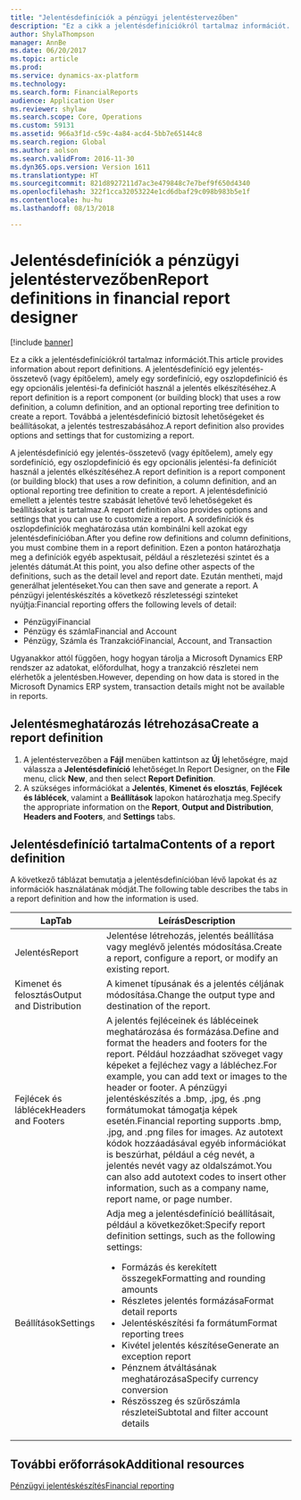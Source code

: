 ```yaml
---
title: "Jelentésdefiníciók a pénzügyi jelentéstervezőben"
description: "Ez a cikk a jelentésdefiníciókról tartalmaz információt. A jelentésdefiníció egy jelentés-összetevő (vagy építőelem), amely egy sordefiníció, egy oszlopdefiníció és egy opcionális jelentési-fa definíciót használ a jelentés elkészítéséhez. Továbbá a jelentésdefiníció biztosít lehetőségeket és beállításokat, a jelentés testreszabásához."
author: ShylaThompson
manager: AnnBe
ms.date: 06/20/2017
ms.topic: article
ms.prod: 
ms.service: dynamics-ax-platform
ms.technology: 
ms.search.form: FinancialReports
audience: Application User
ms.reviewer: shylaw
ms.search.scope: Core, Operations
ms.custom: 59131
ms.assetid: 966a3f1d-c59c-4a84-acd4-5bb7e65144c8
ms.search.region: Global
ms.author: aolson
ms.search.validFrom: 2016-11-30
ms.dyn365.ops.version: Version 1611
ms.translationtype: HT
ms.sourcegitcommit: 821d8927211d7ac3e479848c7e7bef9f650d4340
ms.openlocfilehash: 322f1cca32053224e1cd6dbaf29c098b983b5e1f
ms.contentlocale: hu-hu
ms.lasthandoff: 08/13/2018

---
```


# <a name="report-definitions-in-financial-report-designer"></a><span data-ttu-id="de0a5-105">Jelentésdefiníciók a pénzügyi jelentéstervezőben</span><span class="sxs-lookup"><span data-stu-id="de0a5-105">Report definitions in financial report designer</span></span>

[!include [banner](../includes/banner.md)]

<span data-ttu-id="de0a5-106">Ez a cikk a jelentésdefiníciókról tartalmaz információt.</span><span class="sxs-lookup"><span data-stu-id="de0a5-106">This article provides information about report definitions.</span></span> <span data-ttu-id="de0a5-107">A jelentésdefiníció egy jelentés-összetevő (vagy építőelem), amely egy sordefiníció, egy oszlopdefiníció és egy opcionális jelentési-fa definíciót használ a jelentés elkészítéséhez.</span><span class="sxs-lookup"><span data-stu-id="de0a5-107">A report definition is a report component (or building block) that uses a row definition, a column definition, and an optional reporting tree definition to create a report.</span></span> <span data-ttu-id="de0a5-108">Továbbá a jelentésdefiníció biztosít lehetőségeket és beállításokat, a jelentés testreszabásához.</span><span class="sxs-lookup"><span data-stu-id="de0a5-108">A report definition also provides options and settings that for customizing a report.</span></span> 

<span data-ttu-id="de0a5-109">A jelentésdefiníció egy jelentés-összetevő (vagy építőelem), amely egy sordefiníció, egy oszlopdefiníció és egy opcionális jelentési-fa definíciót használ a jelentés elkészítéséhez.</span><span class="sxs-lookup"><span data-stu-id="de0a5-109">A report definition is a report component (or building block) that uses a row definition, a column definition, and an optional reporting tree definition to create a report.</span></span> <span data-ttu-id="de0a5-110">A jelentésdefiníció emellett a jelentés testre szabását lehetővé tevő lehetőségeket és beállításokat is tartalmaz.</span><span class="sxs-lookup"><span data-stu-id="de0a5-110">A report definition also provides options and settings that you can use to customize a report.</span></span> <span data-ttu-id="de0a5-111">A sordefiníciók és oszlopdefiníciók meghatározása után kombinálni kell azokat egy jelentésdefinícióban.</span><span class="sxs-lookup"><span data-stu-id="de0a5-111">After you define row definitions and column definitions, you must combine them in a report definition.</span></span> <span data-ttu-id="de0a5-112">Ezen a ponton határozhatja meg a definíciók egyéb aspektusait, például a részletezési szintet és a jelentés dátumát.</span><span class="sxs-lookup"><span data-stu-id="de0a5-112">At this point, you also define other aspects of the definitions, such as the detail level and report date.</span></span> <span data-ttu-id="de0a5-113">Ezután mentheti, majd generálhat jelentéseket.</span><span class="sxs-lookup"><span data-stu-id="de0a5-113">You can then save and generate a report.</span></span> <span data-ttu-id="de0a5-114">A pénzügyi jelentéskészítés a következő részletességi szinteket nyújtja:</span><span class="sxs-lookup"><span data-stu-id="de0a5-114">Financial reporting offers the following levels of detail:</span></span>

- <span data-ttu-id="de0a5-115">Pénzügyi</span><span class="sxs-lookup"><span data-stu-id="de0a5-115">Financial</span></span>
- <span data-ttu-id="de0a5-116">Pénzügy és számla</span><span class="sxs-lookup"><span data-stu-id="de0a5-116">Financial and Account</span></span>
- <span data-ttu-id="de0a5-117">Pénzügy, Számla és Tranzakció</span><span class="sxs-lookup"><span data-stu-id="de0a5-117">Financial, Account, and Transaction</span></span>

<span data-ttu-id="de0a5-118">Ugyanakkor attól függően, hogy hogyan tárolja a Microsoft Dynamics ERP rendszer az adatokat, előfordulhat, hogy a tranzakció részletei nem elérhetők a jelentésben.</span><span class="sxs-lookup"><span data-stu-id="de0a5-118">However, depending on how data is stored in the Microsoft Dynamics ERP system, transaction details might not be available in reports.</span></span>

## <a name="create-a-report-definition"></a><span data-ttu-id="de0a5-119">Jelentésmeghatározás létrehozása</span><span class="sxs-lookup"><span data-stu-id="de0a5-119">Create a report definition</span></span>
1. <span data-ttu-id="de0a5-120">A jelentéstervezőben a **Fájl** menüben kattintson az **Új** lehetőségre, majd válassza a **Jelentésdefiníció** lehetőséget.</span><span class="sxs-lookup"><span data-stu-id="de0a5-120">In Report Designer, on the **File** menu, click **New**, and then select **Report Definition**.</span></span>
2. <span data-ttu-id="de0a5-121">A szükséges információkat a **Jelentés**, **Kimenet és elosztás**, **Fejlécek és láblécek**, valamint a **Beállítások** lapokon határozhatja meg.</span><span class="sxs-lookup"><span data-stu-id="de0a5-121">Specify the appropriate information on the **Report**, **Output and Distribution**, **Headers and Footers**, and **Settings** tabs.</span></span>

## <a name="contents-of-a-report-definition"></a><span data-ttu-id="de0a5-122">Jelentésdefiníció tartalma</span><span class="sxs-lookup"><span data-stu-id="de0a5-122">Contents of a report definition</span></span>
<span data-ttu-id="de0a5-123">A következő táblázat bemutatja a jelentésdefinícióban lévő lapokat és az információk használatának módját.</span><span class="sxs-lookup"><span data-stu-id="de0a5-123">The following table describes the tabs in a report definition and how the information is used.</span></span>

<table>
<thead>
<tr>
<th><span data-ttu-id="de0a5-124">Lap</span><span class="sxs-lookup"><span data-stu-id="de0a5-124">Tab</span></span></th>
<th><span data-ttu-id="de0a5-125">Leírás</span><span class="sxs-lookup"><span data-stu-id="de0a5-125">Description</span></span></th>
</tr>
</thead>
<tbody>
<tr>
<td><span data-ttu-id="de0a5-126">Jelentés</span><span class="sxs-lookup"><span data-stu-id="de0a5-126">Report</span></span></td>
<td><span data-ttu-id="de0a5-127">Jelentése létrehozás, jelentés beállítása vagy meglévő jelentés módosítása.</span><span class="sxs-lookup"><span data-stu-id="de0a5-127">Create a report, configure a report, or modify an existing report.</span></span></td>
</tr>
<tr>
<td><span data-ttu-id="de0a5-128">Kimenet és felosztás</span><span class="sxs-lookup"><span data-stu-id="de0a5-128">Output and Distribution</span></span></td>
<td><span data-ttu-id="de0a5-129">A kimenet típusának és a jelentés céljának módosítása.</span><span class="sxs-lookup"><span data-stu-id="de0a5-129">Change the output type and destination of the report.</span></span></td>
</tr>
<tr>
<td><span data-ttu-id="de0a5-130">Fejlécek és láblécek</span><span class="sxs-lookup"><span data-stu-id="de0a5-130">Headers and Footers</span></span></td>
<td><span data-ttu-id="de0a5-131">A jelentés fejléceinek és lábléceinek meghatározása és formázása.</span><span class="sxs-lookup"><span data-stu-id="de0a5-131">Define and format the headers and footers for the report.</span></span> <span data-ttu-id="de0a5-132">Például hozzáadhat szöveget vagy képeket a fejléchez vagy a lábléchez.</span><span class="sxs-lookup"><span data-stu-id="de0a5-132">For example, you can add text or images to the header or footer.</span></span> <span data-ttu-id="de0a5-133">A pénzügyi jelentéskészítés a .bmp, .jpg, és .png formátumokat támogatja képek esetén.</span><span class="sxs-lookup"><span data-stu-id="de0a5-133">Financial reporting supports .bmp, .jpg, and .png files for images.</span></span> <span data-ttu-id="de0a5-134">Az autotext kódok hozzáadásával egyéb információkat is beszúrhat, például a cég nevét, a jelentés nevét vagy az oldalszámot.</span><span class="sxs-lookup"><span data-stu-id="de0a5-134">You can also add autotext codes to insert other information, such as a company name, report name, or page number.</span></span></td>
</tr>
<tr>
<td><span data-ttu-id="de0a5-135">Beállítások</span><span class="sxs-lookup"><span data-stu-id="de0a5-135">Settings</span></span></td>
<td><span data-ttu-id="de0a5-136">Adja meg a jelentésdefiníció beállításait, például a következőket:</span><span class="sxs-lookup"><span data-stu-id="de0a5-136">Specify report definition settings, such as the following settings:</span></span>
<ul>
<li><span data-ttu-id="de0a5-137">Formázás és kerekített összegek</span><span class="sxs-lookup"><span data-stu-id="de0a5-137">Formatting and rounding amounts</span></span></li>
<li><span data-ttu-id="de0a5-138">Részletes jelentés formázása</span><span class="sxs-lookup"><span data-stu-id="de0a5-138">Format detail reports</span></span></li>
<li><span data-ttu-id="de0a5-139">Jelentéskészítési fa formátum</span><span class="sxs-lookup"><span data-stu-id="de0a5-139">Format reporting trees</span></span></li>
<li><span data-ttu-id="de0a5-140">Kivétel jelentés készítése</span><span class="sxs-lookup"><span data-stu-id="de0a5-140">Generate an exception report</span></span></li>
<li><span data-ttu-id="de0a5-141">Pénznem átváltásának meghatározása</span><span class="sxs-lookup"><span data-stu-id="de0a5-141">Specify currency conversion</span></span></li>
<li><span data-ttu-id="de0a5-142">Részösszeg és szűrőszámla részletei</span><span class="sxs-lookup"><span data-stu-id="de0a5-142">Subtotal and filter account details</span></span></li>
</ul>
</td>
</tr>
</tbody>
</table>

## <a name="additional-resources"></a><span data-ttu-id="de0a5-143">További erőforrások</span><span class="sxs-lookup"><span data-stu-id="de0a5-143">Additional resources</span></span>

[<span data-ttu-id="de0a5-144">Pénzügyi jelentéskészítés</span><span class="sxs-lookup"><span data-stu-id="de0a5-144">Financial reporting</span></span>](financial-reporting-intro.md)

